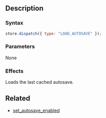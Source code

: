 ## Description

### Syntax

```javascript
store.dispatch({ type: "LOAD_AUTOSAVE" });
```

### Parameters

None

### Effects

Loads the last cached autosave.

## Related

- [set_autosave_enabled](./set_autosave_enabled.md)
